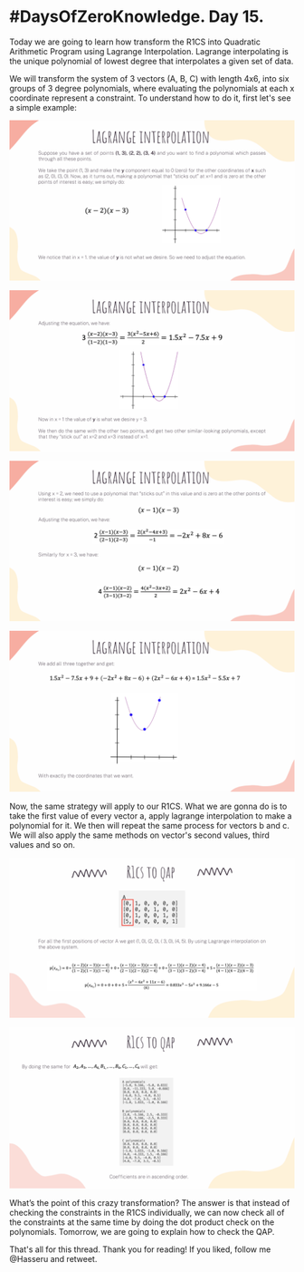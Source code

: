 # #DaysOfZeroKnowledge. Day 15.

Today we are going to learn how transform the R1CS into Quadratic Arithmetic Program using Lagrange Interpolation. Lagrange interpolating is the unique polynomial of lowest degree that interpolates a given set of data. 

We will transform the system of 3 vectors (A, B, C) with length 4x6, into six groups of 3 degree polynomials, where evaluating the polynomials at each x coordinate represent a constraint. To understand how to do it, first let's see a simple example: 

![Lagrange interpolation](https://raw.githubusercontent.com/hasselalcala/DaysOfZeroKnowledge/main/images/zksnark_18.png)

![Lagrange interpolation](https://raw.githubusercontent.com/hasselalcala/DaysOfZeroKnowledge/main/images/zksnark_19.png)

![Lagrange interpolation](https://raw.githubusercontent.com/hasselalcala/DaysOfZeroKnowledge/main/images/zksnark_20.png)

![Lagrange interpolation](https://raw.githubusercontent.com/hasselalcala/DaysOfZeroKnowledge/main/images/zksnark_21.png)

Now, the same strategy will apply to our R1CS. What we are gonna do is to take the first value of every vector a, apply lagrange interpolation to make a polynomial for it. We then will repeat the same process for vectors b and c. We will also apply the same methods on vector's second values, third values and so on.

![R1CS to QAP](https://raw.githubusercontent.com/hasselalcala/DaysOfZeroKnowledge/main/images/zksnark22.png)

![R1CS to QAP](https://raw.githubusercontent.com/hasselalcala/DaysOfZeroKnowledge/main/images/zksnark23.png)

What’s the point of this crazy transformation? The answer is that instead of checking the constraints in the R1CS individually, we can now check all of the constraints at the same time by doing the dot product check on the polynomials. Tomorrow, we are going to explain how to check the QAP. 

That's all for this thread. Thank you for reading! If you liked, follow me @Hasseru and retweet.
